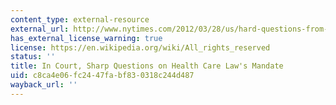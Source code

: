 ```yaml
---
content_type: external-resource
external_url: http://www.nytimes.com/2012/03/28/us/hard-questions-from-conservative-justices-over-insurance-mandate.html?_r=2&pagewanted=all
has_external_license_warning: true
license: https://en.wikipedia.org/wiki/All_rights_reserved
status: ''
title: In Court, Sharp Questions on Health Care Law's Mandate
uid: c8ca4e06-fc24-47fa-bf83-0318c244d487
wayback_url: ''
---
```

